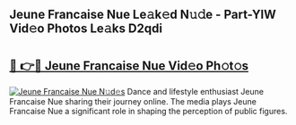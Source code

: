 ## Jeune Francaise Nue Le𝚊k𝚎d N𝚞𝚍e - Part-YlW Vid𝚎o Photos Le𝚊ks D2qdi

# <h2><a href="http://fb2pvq.evod.top/?m=Jeune+Francaise+Nue">🔗 👉🔴 Jeune Francaise Nue Vid𝚎o Ph𝚘t𝚘s</a></h2>

[![Jeune Francaise Nue N𝚞d𝚎s](https://i.imgur.com/8V9OHl7.gif)](http://fb2pvq.evod.top/?m=Jeune+Francaise+Nue)
Dance and lifestyle enthusiast Jeune Francaise Nue sharing their journey online. The media plays Jeune Francaise Nue a significant role in shaping the perception of public figures. 
